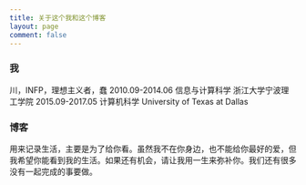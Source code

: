 ```yaml
---
title: 关于这个我和这个博客
layout: page
comment: false
---
```


### 我
川，INFP，理想主义者，蠢
2010.09-2014.06 信息与计算科学 浙江大学宁波理工学院
2015.09-2017.05 计算机科学 University of Texas at Dallas

### 博客
用来记录生活，主要是为了给你看。虽然我不在你身边，也不能给你最好的爱，但我希望你能看到我的生活。如果还有机会，请让我用一生来弥补你。我们还有很多没有一起完成的事要做。

